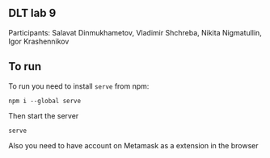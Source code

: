 ## DLT lab 9

Participants: Salavat Dinmukhametov, Vladimir Shchreba, Nikita Nigmatullin, Igor Krashennikov

## To run

To run you need to install `serve` from npm:
```
npm i --global serve
```

Then start the server
```
serve
```

Also you need to have account on Metamask as a extension in the browser

<blockquote class="imgur-embed-pub" lang="en" data-id="a/Ybzp37s"><a href="//imgur.com/Ybzp37s"></a></blockquote><script async src="//s.imgur.com/min/embed.js" charset="utf-8"></script>